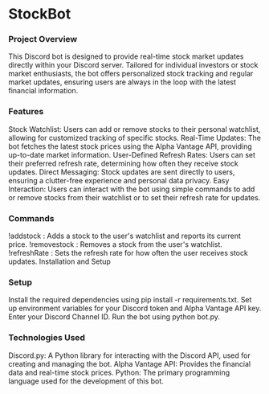 # StockBot

### Project Overview

This Discord bot is designed to provide real-time stock market updates directly within your Discord server. Tailored for individual investors or stock market enthusiasts, the bot offers personalized stock tracking and regular market updates, ensuring users are always in the loop with the latest financial information.

### Features

Stock Watchlist: Users can add or remove stocks to their personal watchlist, allowing for customized tracking of specific stocks.
Real-Time Updates: The bot fetches the latest stock prices using the Alpha Vantage API, providing up-to-date market information.
User-Defined Refresh Rates: Users can set their preferred refresh rate, determining how often they receive stock updates.
Direct Messaging: Stock updates are sent directly to users, ensuring a clutter-free experience and personal data privacy.
Easy Interaction: Users can interact with the bot using simple commands to add or remove stocks from their watchlist or to set their refresh rate for updates.

### Commands

!addstock <TICKER>: Adds a stock to the user's watchlist and reports its current price.
!removestock <TICKER>: Removes a stock from the user's watchlist.
!refreshRate <MINUTES>: Sets the refresh rate for how often the user receives stock updates.
Installation and Setup

### Setup

Install the required dependencies using pip install -r requirements.txt.
Set up environment variables for your Discord token and Alpha Vantage API key.
Enter your Discord Channel ID.
Run the bot using python bot.py.

### Technologies Used

Discord.py: A Python library for interacting with the Discord API, used for creating and managing the bot.
Alpha Vantage API: Provides the financial data and real-time stock prices.
Python: The primary programming language used for the development of this bot.
